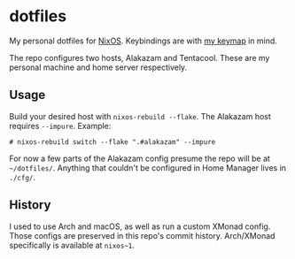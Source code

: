 # dotfiles

My personal dotfiles for [NixOS](https://nixos.org). Keybindings are with [my keymap](https://git.sr.ht/~samhh/qmk_firmware/tree/samhh/item/keyboards/ergodox_ez/keymaps/samhh/README.md) in mind.

The repo configures two hosts, Alakazam and Tentacool. These are my personal machine and home server respectively.

## Usage

Build your desired host with `nixos-rebuild --flake`. The Alakazam host requires `--impure`. Example:

```console
# nixos-rebuild switch --flake ".#alakazam" --impure
```

For now a few parts of the Alakazam config presume the repo will be at `~/dotfiles/`. Anything that couldn't be configured in Home Manager lives in `./cfg/`.

## History

I used to use Arch and macOS, as well as run a custom XMonad config. Those configs are preserved in this repo's commit history. Arch/XMonad specifically is available at `nixos~1`.
